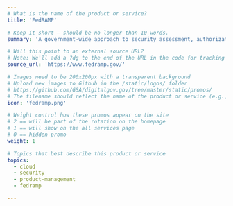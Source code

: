 ```yaml
---
# What is the name of the product or service?
title: 'FedRAMP'

# Keep it short — should be no longer than 10 words.
summary: 'A government-­wide approach to security assessment, authorization, and continuous monitoring for the cloud.'

# Will this point to an external source URL?
# Note: We'll add a ?dg to the end of the URL in the code for tracking purposes
source_url: 'https://www.fedramp.gov/'

# Images need to be 200x200px with a transparent background
# Upload new images to Github in the /static/logos/ folder
# https://github.com/GSA/digitalgov.gov/tree/master/static/promos/
# The filename should reflect the name of the product or service (e.g., challenge-gov.png)
icon: 'fedramp.png'

# Weight control how these promos appear on the site
# 2 == will be part of the rotation on the homepage
# 1 == will show on the all services page
# 0 == hidden promo
weight: 1

# Topics that best describe this product or service
topics:
  - cloud
  - security
  - product-management
  - fedramp

---
```

